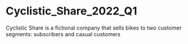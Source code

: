 # Cyclistic_Share_2022_Q1
Cyclistic Share is a fictional company that sells bikes to two customer segments: subscribers and casual customers
